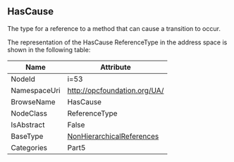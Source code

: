 <!-- objecttype -->
## HasCause
The type for a reference to a method that can cause a transition to occur.  
<!-- end of text -->
The representation of the HasCause ReferenceType in the address space is shown in the following table:  

|Name|Attribute|
|---|---|
|NodeId|i=53|
|NamespaceUri|http://opcfoundation.org/UA/|
|BrowseName|HasCause|
|NodeClass|ReferenceType|
|IsAbstract|False|
|BaseType|[NonHierarchicalReferences](../../../Part3/ReferenceTypes/NonHierarchicalReferences/readme.md)|
|Categories|Part5|

